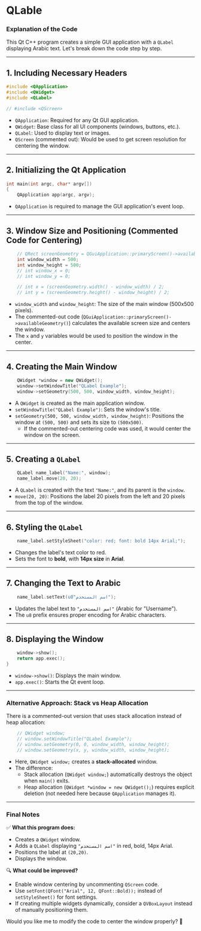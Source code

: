 # QLable

### **Explanation of the Code**

This Qt C++ program creates a simple GUI application with a `QLabel` displaying Arabic text. Let's break down the code step by step.

---

## **1. Including Necessary Headers**
```cpp
#include <QApplication>
#include <QWidget>
#include <QLabel>

// #include <QScreen>
```
- `QApplication`: Required for any Qt GUI application.
- `QWidget`: Base class for all UI components (windows, buttons, etc.).
- `QLabel`: Used to display text or images.
- `QScreen` (commented out): Would be used to get screen resolution for centering the window.

---

## **2. Initializing the Qt Application**
```cpp
int main(int argc, char* argv[])
{
    QApplication app(argc, argv);
```
- `QApplication` is required to manage the GUI application's event loop.

---

## **3. Window Size and Positioning (Commented Code for Centering)**
```cpp
    // QRect screenGeometry = QGuiApplication::primaryScreen()->availableGeometry();
    int window_width = 500;
    int window_height = 500;
    // int window_x = 0;
    // int window_y = 0;

    // int x = (screenGeometry.width() - window_width) / 2;
    // int y = (screenGeometry.height() - window_height) / 2;
```
- `window_width` and `window_height`: The size of the main window (500x500 pixels).
- The commented-out code (`QGuiApplication::primaryScreen()->availableGeometry()`) calculates the available screen size and centers the window.
- The `x` and `y` variables would be used to position the window in the center.

---

## **4. Creating the Main Window**
```cpp
    QWidget *window = new QWidget();
    window->setWindowTitle("QLabel Example");
    window->setGeometry(500, 500, window_width, window_height);
```
- A `QWidget` is created as the main application window.
- `setWindowTitle("QLabel Example")`: Sets the window's title.
- `setGeometry(500, 500, window_width, window_height)`: Positions the window at `(500, 500)` and sets its size to `(500x500)`.
  - If the commented-out centering code was used, it would center the window on the screen.

---

## **5. Creating a `QLabel`**
```cpp
    QLabel name_label("Name:", window);
    name_label.move(20, 20);
```
- A `QLabel` is created with the text `"Name:"`, and its parent is the `window`.
- `move(20, 20)`: Positions the label 20 pixels from the left and 20 pixels from the top of the window.

---

## **6. Styling the `QLabel`**
```cpp
    name_label.setStyleSheet("color: red; font: bold 14px Arial;");
```
- Changes the label's text color to red.
- Sets the font to **bold**, with **14px size** in **Arial**.

---

## **7. Changing the Text to Arabic**
```cpp
    name_label.setText(u8"اسم المستخدم");
```
- Updates the label text to `"اسم المستخدم"` (Arabic for "Username").
- The `u8` prefix ensures proper encoding for Arabic characters.

---

## **8. Displaying the Window**
```cpp
    window->show();
    return app.exec();
}
```
- `window->show()`: Displays the main window.
- `app.exec()`: Starts the Qt event loop.

---

### **Alternative Approach: Stack vs Heap Allocation**
There is a commented-out version that uses stack allocation instead of heap allocation:

```cpp
    // QWidget window;
    // window.setWindowTitle("QLabel Example");
    // window.setGeometry(0, 0, window_width, window_height);
    // window.setGeometry(x, y, window_width, window_height);
```
- Here, `QWidget window;` creates a **stack-allocated** window.
- The difference:
  - Stack allocation (`QWidget window;`) automatically destroys the object when `main()` exits.
  - Heap allocation (`QWidget *window = new QWidget();`) requires explicit deletion (not needed here because `QApplication` manages it).

---

### **Final Notes**
✅ **What this program does:**
- Creates a `QWidget` window.
- Adds a `QLabel` displaying `"اسم المستخدم"` in red, bold, 14px Arial.
- Positions the label at `(20,20)`.
- Displays the window.

🔍 **What could be improved?**
- Enable window centering by uncommenting `QScreen` code.
- Use `setFont(QFont("Arial", 12, QFont::Bold));` instead of `setStyleSheet()` for font settings.
- If creating multiple widgets dynamically, consider a `QVBoxLayout` instead of manually positioning them.

Would you like me to modify the code to center the window properly? 🚀

